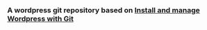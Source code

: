 ### A wordpress git repository based on [Install and manage Wordpress with Git](http://svel.to/9zy)

